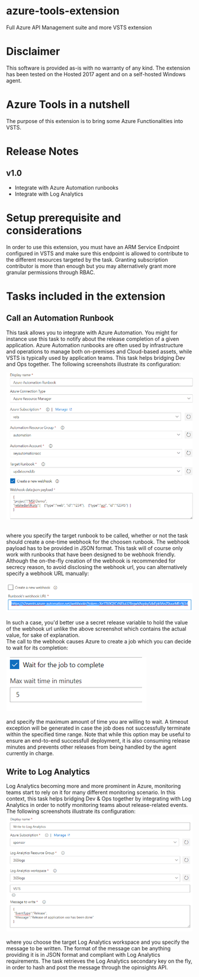 ﻿# azure-tools-extension
Full Azure API Management suite and more VSTS extension
# Disclaimer
This software is provided as-is with no warranty of any kind. The extension has been tested on the Hosted 2017 agent and on a self-hosted Windows agent.
# Azure Tools in a nutshell
The purpose of this extension is to bring some Azure Functionalities into VSTS. 
# Release Notes
## v1.0
* Integrate with Azure Automation runbooks
* Integrate with Log Analytics

# Setup prerequisite and considerations
In order to use this extension, you must have an ARM Service Endpoint configured in VSTS and make sure this endpoint is allowed to contribute to the different resources targeted by the task. Granting subscription contributor is more than enough but you may alternatively grant more granular permissions through RBAC. 

# Tasks included in the extension
## Call an Automation Runbook
This task allows you to integrate with Azure Automation. You might for instance use this task to notify about the release completion of a given application. Azure Automation runbooks are often used by infrastructure and operations to manage both on-premises and Cloud-based assets, while VSTS is typically used by application teams. This task helps bridging Dev and Ops together. The following screenshots illustrate its configuration:<br/>

![Configuration of the Call an Automation Runbook task](images/runbookconfig1.png "Configuration of the Call an Automation Runbook task")<br/><br/>

where you specify the target runbook to be called, whether or not the task should create a one-time webhook for the choosen runbook. The webhook payload has to be provided in JSON format. This task will of course only work with runbooks that have been designed to be webhook friendly.<br/>
Although the on-the-fly creation of the webhook is recommended for secrecy reason, to avoid disclosing the webhook url, you can alternatively specify a webhook URL manually:<br/><br/>
![Webhook url](images/runbookconfig2.png "Webhook url")<br/><br/>
In such a case, you'd better use a secret release variable to hold the value of the webhook url unlike the above screenshot which contains the actual value, for sake of explanation.<br/>
The call to the webhook causes Azure to create a job which you can decide to wait for its completion:<br/><br/>
![Waiting for the job](images/runbookconfig3.png "Waiting for the job")<br/><br/>
and specify the maximum amount of time you are willing to wait. A timeout exception will be generated in case the job does not successfully terminate within the specified time range. Note that while this option may be useful to ensure an end-to-end successfull deployment, it is also consuming release minutes and prevents other releases from being handled by the agent currently in charge. 
## Write to Log Analytics
Log Analytics becoming more and more prominent in Azure, monitoring teams start to rely on it for many different monitoring scenario. In this context, this task helps bridging Dev & Ops together by integrating with Log Analytics in order to notify monitoring teams about release-related events. 
The following screenshots illustrate its configuration:<br/>
![Configuration of the Log Analytics task](images/laconfig1.png "Configuration of the Log Analytics task")<br/><br/>
where you choose the target Log Analytics workspace and you specify the message to be written. The format of the message can be anything providing it is in JSON format and compliant with Log Analytics requirements. The task retrieves the Log Analytics secondary key on the fly, in order to hash and post the message through the opinsights API. 